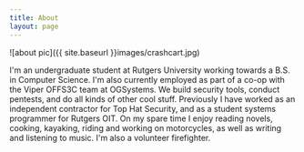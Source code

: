 ```yaml
---
title: About
layout: page
---
```


![about pic]({{ site.baseurl }}images/crashcart.jpg)


I'm an undergraduate student at Rutgers University working towards a B.S. in Computer Science. I'm also currently employed as part of a co-op with the Viper OFFS3C team at OGSystems. We build security tools, conduct pentests, and do all kinds of other cool stuff. Previously I have worked as an independent contractor for Top Hat Security, and as a student systems programmer for Rutgers OIT. On my spare time I enjoy reading novels, cooking, kayaking, riding and working on motorcycles, as well as writing and listening to music. I'm also a volunteer firefighter.
